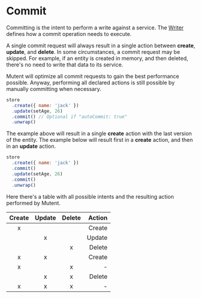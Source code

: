 # Commit

Committing is the intent to perform a write against a service. The [Writer](writer.md) defines how a commit operation needs to execute.

A single commit request will always result in a single action between **create**, **update**, and **delete**. In some circumstances, a commit request may be skipped. For example, if an entity is created in memory, and then deleted, there's no need to write that data to its service.

Mutent will optimize all commit requests to gain the best performance possible. Anyway, performing all declared actions is still possible by manually committing when necessary.

```javascript
store
  .create({ name: 'jack' })
  .update(setAge, 26)
  .commit() // Optional if "autoCommit: true"
  .unwrap()
```

The example above will result in a single **create** action with the last version of the entity. The example below will result first in a **create** action, and then in an **update** action.

```javascript
store
  .create({ name: 'jack' })
  .commit()
  .update(setAge, 26)
  .commit()
  .unwrap()
```

Here there's a table with all possible intents and the resulting action performed by Mutent.

| Create | Update | Delete | Action |
| :----: | :----: | :----: | -----: |
| x      |        |        | Create |
|        | x      |        | Update |
|        |        | x      | Delete |
| x      | x      |        | Create |
| x      |        | x      | -      |
|        | x      | x      | Delete |
| x      | x      | x      | -      |
